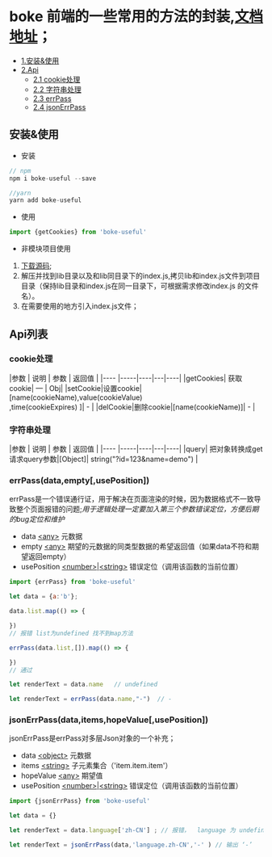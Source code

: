 # boke 前端的一些常用的方法的封装,[文档地址](https://github.com/cuobiezi/boke-useful#boke-%E5%89%8D%E7%AB%AF%E7%9A%84%E4%B8%80%E4%BA%9B%E5%B8%B8%E7%94%A8%E7%9A%84%E6%96%B9%E6%B3%95%E7%9A%84%E5%B0%81%E8%A3%85)；

- [1.安装&使用](#安装使用)
- [2.Api](#Api列表)
  - [2.1 cookie处理](#cookie处理)
  - [2.2 字符串处理](#字符串处理)
  - [2.3 errPass](#errPassdataemptyusePosition)
  - [2.4 jsonErrPass](#jsonerrpassdataitemshopevalueuseposition)



## 安装&使用

- 安装

```js
// npm
npm i boke-useful --save

//yarn
yarn add boke-useful
```

- 使用

```js
import {getCookies} from 'boke-useful'
```

- 非模块项目使用

1. [下载源码](https://github.com/cuobiezi/boke-useful/archive/master.zip);
2. 解压并找到lib目录以及和lib同目录下的index.js,拷贝lib和index.js文件到项目目录（保持lib目录和index.js在同一目录下，可根据需求修改index.js 的文件名）。
3. 在需要使用的地方引入index.js文件；

## Api列表

### cookie处理

|参数   | 说明 | 参数 | 返回值 |
|----  |-----|----|---|----|
|getCookies| 获取cookie| — | Obj|
|setCookie|设置cookie|[name(cookieName),value(cookieValue)<br/>,time(cookieExpires) ]| - |
|delCookie|删除cookie|[name(cookieName)]| - |

### 字符串处理

|参数   | 说明 | 参数 | 返回值 |
|----  |-----|----|---|----|
|query| 把对象转换成get请求query参数|[Object]| string("?id=123&name=demo") |

### errPass(data,empty[,usePosition])

errPass是一个错误通行证，用于解决在页面渲染的时候，因为数据格式不一致导致整个页面报错的问题;*用于逻辑处理一定要加入第三个参数错误定位，方便后期的bug定位和维护*
- data [\<any>](https://developer.mozilla.org/zh-CN/docs/Web/JavaScript/Data_structures#Data_types) 元数据
- empty [\<any>](https://developer.mozilla.org/zh-CN/docs/Web/JavaScript/Data_structures#Data_types) 期望的元数据的同类型数据的希望返回值（如果data不符和期望返回empty）
- usePosition [\<number>](https://developer.mozilla.org/zh-CN/docs/Glossary/Number)|[\<string>](https://developer.mozilla.org/zh-CN/docs/Glossary/String) 错误定位（调用该函数的当前位置）

```js
import {errPass} from 'boke-useful'

let data = {a:'b'};

data.list.map(() => {

})
// 报错 list为undefined 找不到map方法

errPass(data.list,[]).map(() => {

})
// 通过

let renderText = data.name   // undefined 

let renderText = errPass(data.name,"-")  // -

```

### jsonErrPass(data,items,hopeValue[,usePosition])

jsonErrPass是errPass对多层Json对象的一个补充；
- data [\<object>](https://developer.mozilla.org/zh-CN/docs/Glossary/Object) 元数据
- items [\<string>](https://developer.mozilla.org/zh-CN/docs/Glossary/String) 子元素集合（'item.item.item'）
- hopeValue  [\<any>](https://developer.mozilla.org/zh-CN/docs/Web/JavaScript/Data_structures#Data_types) 期望值
- usePosition [\<number>](https://developer.mozilla.org/zh-CN/docs/Glossary/Number)|[\<string>](https://developer.mozilla.org/zh-CN/docs/Glossary/String) 错误定位（调用该函数的当前位置）

```js
import {jsonErrPass} from 'boke-useful'

let data = {}

let renderText = data.language['zh-CN'] ; // 报错，  language 为 undefined 不能使用language[]

let renderText = jsonErrPass(data,'language.zh-CN','-' ) // 输出 ‘-’

```